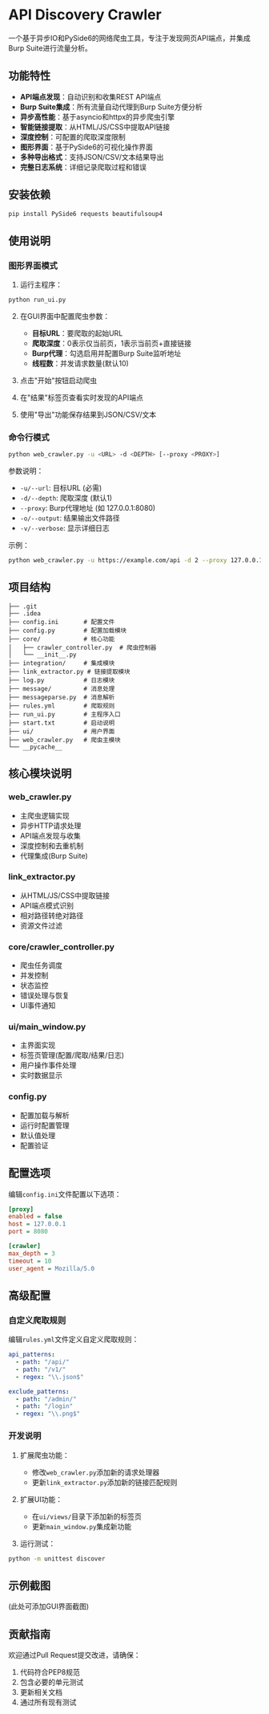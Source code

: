 # API Discovery Crawler

一个基于异步IO和PySide6的网络爬虫工具，专注于发现网页API端点，并集成Burp Suite进行流量分析。

## 功能特性

- **API端点发现**：自动识别和收集REST API端点
- **Burp Suite集成**：所有流量自动代理到Burp Suite方便分析
- **异步高性能**：基于asyncio和httpx的异步爬虫引擎
- **智能链接提取**：从HTML/JS/CSS中提取API链接
- **深度控制**：可配置的爬取深度限制
- **图形界面**：基于PySide6的可视化操作界面
- **多种导出格式**：支持JSON/CSV/文本结果导出
- **完整日志系统**：详细记录爬取过程和错误

## 安装依赖

```bash
pip install PySide6 requests beautifulsoup4
```

## 使用说明

### 图形界面模式

1. 运行主程序：
```bash
python run_ui.py
```

2. 在GUI界面中配置爬虫参数：
   - **目标URL**：要爬取的起始URL
   - **爬取深度**：0表示仅当前页，1表示当前页+直接链接
   - **Burp代理**：勾选启用并配置Burp Suite监听地址
   - **线程数**：并发请求数量(默认10)

3. 点击"开始"按钮启动爬虫

4. 在"结果"标签页查看实时发现的API端点

5. 使用"导出"功能保存结果到JSON/CSV/文本

### 命令行模式

```bash
python web_crawler.py -u <URL> -d <DEPTH> [--proxy <PROXY>]
```

参数说明：
- `-u/--url`: 目标URL (必需)
- `-d/--depth`: 爬取深度 (默认1)
- `--proxy`: Burp代理地址 (如 127.0.0.1:8080)
- `-o/--output`: 结果输出文件路径
- `-v/--verbose`: 显示详细日志

示例：
```bash
python web_crawler.py -u https://example.com/api -d 2 --proxy 127.0.0.1:8080 -o results.json
```

## 项目结构

```
├── .git
├── .idea
├── config.ini       # 配置文件
├── config.py        # 配置加载模块
├── core/            # 核心功能
│   ├── crawler_controller.py  # 爬虫控制器
│   └── __init__.py
├── integration/     # 集成模块
├── link_extractor.py # 链接提取模块
├── log.py           # 日志模块
├── message/         # 消息处理
├── messageparse.py  # 消息解析
├── rules.yml        # 爬取规则
├── run_ui.py        # 主程序入口
├── start.txt        # 启动说明
├── ui/              # 用户界面
├── web_crawler.py   # 爬虫主模块
└── __pycache__
```

## 核心模块说明

### web_crawler.py
- 主爬虫逻辑实现
- 异步HTTP请求处理
- API端点发现与收集
- 深度控制和去重机制
- 代理集成(Burp Suite)

### link_extractor.py
- 从HTML/JS/CSS中提取链接
- API端点模式识别
- 相对路径转绝对路径
- 资源文件过滤

### core/crawler_controller.py
- 爬虫任务调度
- 并发控制
- 状态监控
- 错误处理与恢复
- UI事件通知

### ui/main_window.py
- 主界面实现
- 标签页管理(配置/爬取/结果/日志)
- 用户操作事件处理
- 实时数据显示

### config.py
- 配置加载与解析
- 运行时配置管理
- 默认值处理
- 配置验证

## 配置选项

编辑`config.ini`文件配置以下选项：

```ini
[proxy]
enabled = false
host = 127.0.0.1
port = 8080

[crawler]
max_depth = 3
timeout = 10
user_agent = Mozilla/5.0
```

## 高级配置

### 自定义爬取规则
编辑`rules.yml`文件定义自定义爬取规则：

```yaml
api_patterns:
  - path: "/api/"
  - path: "/v1/"
  - regex: "\\.json$"

exclude_patterns:
  - path: "/admin/"
  - path: "/login"
  - regex: "\\.png$"
```

### 开发说明

1. 扩展爬虫功能：
   - 修改`web_crawler.py`添加新的请求处理器
   - 更新`link_extractor.py`添加新的链接匹配规则

2. 扩展UI功能：
   - 在`ui/views/`目录下添加新的标签页
   - 更新`main_window.py`集成新功能

3. 运行测试：
```bash
python -m unittest discover
```

## 示例截图

(此处可添加GUI界面截图)

## 贡献指南

欢迎通过Pull Request提交改进，请确保：
1. 代码符合PEP8规范
2. 包含必要的单元测试
3. 更新相关文档
4. 通过所有现有测试
